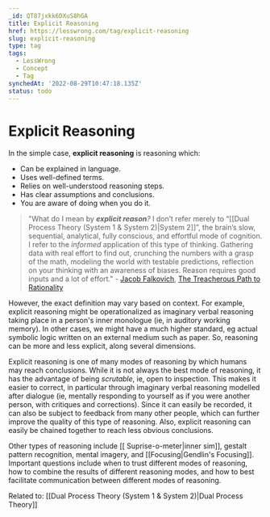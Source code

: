 ```yaml
---
_id: QT87jxkk6DXuS8hGA
title: Explicit Reasoning
href: https://lesswrong.com/tag/explicit-reasoning
slug: explicit-reasoning
type: tag
tags:
  - LessWrong
  - Concept
  - Tag
synchedAt: '2022-08-29T10:47:18.135Z'
status: todo
---
```


# Explicit Reasoning

In the simple case, **explicit reasoning** is reasoning which:

- Can be explained in language.
- Uses well-defined terms.
- Relies on well-understood reasoning steps.
- Has clear assumptions and conclusions.
- You are aware of doing when you do it.

> "What do I mean by ***explicit reason**?* I don’t refer merely to “[[Dual Process Theory (System 1 & System 2)|System 2]]”, the brain’s slow, sequential, analytical, fully conscious, and effortful mode of cognition. I refer to the *informed* application of this type of thinking. Gathering data with real effort to find out, crunching the numbers with a grasp of the math, modeling the world with testable predictions, reflection on your thinking with an awareness of biases. Reason requires good inputs and a lot of effort." - [Jacob Falkovich](https://www.lesswrong.com/users/jacob-falkovich), [The Treacherous Path to Rationality](https://www.lesswrong.com/posts/YcdArE79SDxwWAuyF/the-treacherous-path-to-rationality)

However, the exact definition may vary based on context. For example, explicit reasoning might be operationalized as imaginary verbal reasoning taking place in a person's inner monologue (ie, in auditory working memory). In other cases, we might have a much higher standard, eg actual symbolic logic written on an external medium such as paper. So, reasoning can be more and less explicit, along several dimensions.

Explicit reasoning is one of many modes of reasoning by which humans may reach conclusions. While it is not always the best mode of reasoning, it has the advantage of being *scrutable*, ie, open to inspection. This makes it easier to correct, in particular through imaginary verbal reasoning modelled after dialogue (ie, mentally responding to yourself as if you were another person, with critiques and corrections). Since it can easily be recorded, it can also be subject to feedback from many other people, which can further improve the quality of this type of reasoning. Also, explicit reasoning can easily be chained together to reach less obvious conclusions.

Other types of reasoning include [[ Suprise-o-meter|inner sim]], gestalt pattern recognition, mental imagery, and [[Focusing|Gendlin's Focusing]]. Important questions include when to trust different modes of reasoning, how to combine the results of different reasoning modes, and how to best facilitate communication between different modes of reasoning.

Related to: [[Dual Process Theory (System 1 & System 2)|Dual Process Theory]]
